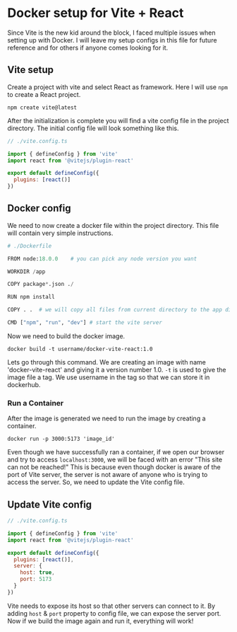 # Docker setup for Vite + React
Since Vite is the new kid around the block, I faced multiple issues when setting up with Docker. I will leave my setup configs in this file for future reference and for others if anyone comes looking for it.

## Vite setup
Create a project with vite and select React as framework. Here I will use ```npm``` to create a React project.
```shell
npm create vite@latest
```
After the initialization is complete you will find a vite config file in the project directory. The initial config file will look something like this.
```javascript
// ./vite.config.ts

import { defineConfig } from 'vite'
import react from '@vitejs/plugin-react'

export default defineConfig({
  plugins: [react()]
})
```

## Docker config
We need to now create a docker file within the project directory. This file will contain very simple instructions.
```python
# ./Dockerfile

FROM node:18.0.0    # you can pick any node version you want

WORKDIR /app

COPY package*.json ./

RUN npm install

COPY . .  # we will copy all files from current directory to the app directory

CMD ["npm", "run", "dev"] # start the vite server
```

Now we need to build the docker image.
```shell
docker build -t username/docker-vite-react:1.0
```
Lets go through this command. We are creating an image with name 'docker-vite-react' and giving it a version number 1.0. ```-t``` is used to give the image file a tag. We use username in the tag so that we can store it in dockerhub.

### Run a Container
After the image is generated we need to run the image by creating a container.
```shell
docker run -p 3000:5173 'image_id'
```
Even though we have successfully ran a container, if we open our browser and try to access ```localhost:3000```, we will be faced with an error "This site can not be reached!" This is because even though docker is aware of the port of Vite server, the server is not aware of anyone who is trying to access the server. So, we need to update the Vite config file.

## Update Vite config
```javascript
// ./vite.config.ts

import { defineConfig } from 'vite'
import react from '@vitejs/plugin-react'

export default defineConfig({
  plugins: [react()],
  server: {
    host: true,
    port: 5173
  }
})
```

Vite needs to expose its host so that other servers can connect to it. By adding ```host``` & ```port``` property to config file, we can expose the server port. Now if we build the image again and run it, everything will work!

